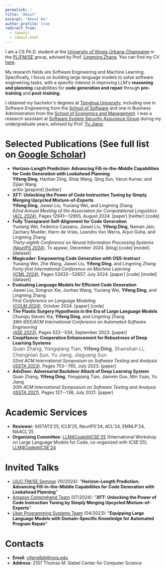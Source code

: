 ```yaml
---
permalink: /
title: "About"
excerpt: "About me"
author_profile: true
redirect_from: 
  - /about/
  - /about.html
---
```

I am a CS Ph.D. student at the [University of Illinois Urbana-Champaign](https://illinois.edu/) in the [PL/FM/SE](https://cs.illinois.edu/research/areas/programming-languages-formal-methods-and-software-engineering) group, advised by Prof. [Lingming Zhang](http://lingming.cs.illinois.edu/). You can find my CV [here](/files/Yifeng_CV.pdf).

My research fields are Software Engineering and Machine Learning. Specifically, I focus on building large language models to solve software engineering tasks, with a specific interest in improving LLM's **reasoning and planning** capabilities for **code generation and repair** through **pre-training** and **post-training**.<br/>

I obtained my bachelor's degrees at [Tsinghua University](https://www.tsinghua.edu.cn/en/), including one in Software Engineering from the [School of Software](https://www.thss.tsinghua.edu.cn/en/) and one in Business Administration from the [School of Economics and Management](https://www.sem.tsinghua.edu.cn/en/). I was a research assistant at [Software System Security Assurance Group](http://www.wingtecher.com/homeen) during my undergraduate years, advised by Prof. [Yu Jiang](https://sites.google.com/site/jiangyu198964/home).<br/>

<!-- News
======
* **[2024-05]** One research paper on *Mixture-of-Expert*, *Model Merging*, and *Instruction Tuning* publised at [ACL'24](https://2024.aclweb.org)!
* **[2024-05]** One research paper on *Instruction Tuning for Code* publised at [ICML'24](https://icml.cc/Conferences/2024)!
* **[2023-09]** One research paper on *LLM for APR* publised at [ASE'23](https://conf.researchr.org/home/ase-2023)! 
* **[2023-07]** One research paper on *Deep Learning Robustness* publised at [ISSTA'23](https://conf.researchr.org/home/issta-2023)! 
* **[2022-01]** I'm thrilled to get accepted into the Ph.D. program at [Illinois CS](https://cs.illinois.edu/)!
* **[2021-07]** One research paper on *Deep Learning Robustness* published at [ISSTA'21](https://conf.researchr.org/home/issta-2021)!  -->

Selected Publications (See full list on [Google Scholar](https://scholar.google.com/citations?user=ipXUDHgAAAAJ))
======
* **Horizon-Length Prediction: Advancing Fill-in-the-Middle Capabilities for Code Generation with Lookahead Planning**<br/>
**Yifeng Ding**, Hantian Ding, Shiqi Wang, Qing Sun, Varun Kumar, and Zijian Wang<br/>
*arXiv* [<a style="text-decoration: none;" href="https://arxiv.org/abs/2410.03103">preprint</a>] [<a style="text-decoration: none;" href="https://x.com/YifengDing_/status/1843312247080132892">twitter</a>]
* **XFT: Unlocking the Power of Code Instruction Tuning by Simply Merging Upcycled Mixture-of-Experts**<br/>
**Yifeng Ding**, Jiawei Liu, Yuxiang Wei, and Lingming Zhang<br/>
*62nd Annual Meeting of the Association for Computational Linguistics*<br/>
([*ACL 2024*](https://2024.aclweb.org)), Pages 12941–-12955, August 2024. [<a style="text-decoration: none;" href="https://aclanthology.org/2024.acl-long.699/">paper</a>] [<a style="text-decoration: none;" href="https://x.com/YifengDing_/status/1800324304221147491">twitter</a>] [<a style="text-decoration: none;" href="https://github.com/ise-uiuc/xft">code</a>]
* **Fully Transparent Self-Alignment for Code Generation**<br/>
Yuxiang Wei, Federico Cassano, Jiawei Liu, **Yifeng Ding**, Naman Jain, Zachary Mueller, Harm de Vries, Leandro Von Werra, Arjun Guha, and Lingming Zhang<br/>
*Thirty-eighth Conference on Neural Information Processing Systems*<br/>
([*NeurIPS 2024*](https://neurips.cc/Conferences/2024)), To appear, December 2024. [<a style="text-decoration: none;" href="https://huggingface.co/blog/sc2-instruct">blog</a>] [<a style="text-decoration: none;" href="https://github.com/bigcode-project/starcoder2-self-align">code</a>] [<a style="text-decoration: none;" href="https://huggingface.co/bigcode/starcoder2-15b-instruct-v0.1">model</a>] [<a style="text-decoration: none;" href="https://huggingface.co/datasets/bigcode/self-oss-instruct-sc2-exec-filter-50k">dataset</a>]
* **Magicoder: Empowering Code Generation with OSS-Instruct**<br/>
Yuxiang Wei, Zhe Wang, Jiawei Liu, **Yifeng Ding**, and Lingming Zhang<br/>
*Forty-first International Conference on Machine Learning*<br/>
([*ICML 2024*](https://icml.cc/Conferences/2024)), Pages 52632--52657, July 2024. [<a style="text-decoration: none;" href="https://proceedings.mlr.press/v235/wei24h.html">paper</a>] [<a style="text-decoration: none;" href="https://github.com/ise-uiuc/magicoder">code</a>] [<a style="text-decoration: none;" href="https://huggingface.co/ise-uiuc/Magicoder-DS-6.7B">model</a>] [<a style="text-decoration: none;" href="https://huggingface.co/datasets/ise-uiuc/Magicoder-OSS-Instruct-75K">dataset</a>]
* **Evaluating Language Models for Efficient Code Generation**<br/>
Jiawei Liu, Songrun Xie, Junhao Wang, Yuxiang Wei, **Yifeng Ding**, and Lingming Zhang<br/>
*First Conference on Language Modeling*<br/>
([*COLM 2024*](https://colmweb.org/)), October 2024. [<a style="text-decoration: none;" href="https://openreview.net/forum?id=IBCBMeAhmC">paper</a>] [<a style="text-decoration: none;" href="https://github.com/evalplus/evalplus">code</a>]
* **The Plastic Surgery Hypothesis in the Era of Large Language Models**<br/>
Chunqiu Steven Xia, **Yifeng Ding**, and Lingming Zhang<br/>
*38th IEEE/ACM International Conference on Automated Software Engineering*<br/>
([*ASE 2023*](https://conf.researchr.org/home/ase-2023)), Pages 522--534, September 2023. [<a style="text-decoration: none;" href="https://www.computer.org/csdl/proceedings-article/ase/2023/299600a522/1SBGpT02wpy">paper</a>]
* **CoopHance: Cooperative Enhancement for Robustness of Deep Learning Systems**<br/>
<a style="color: #494e52; text-decoration: none; cursor: text; user-select: text;" href="javascript:return false;" draggable="false" oncontextmenu="return false"><font size="3">Quan Zhang, Yongqiang Tian, <strong>Yifeng Ding</strong>, Shanshan Li, Chengnian Sun, Yu Jiang, Jiaguang Sun</font></a><br/>
*32nd ACM International Symposium on Software Testing and Analysis*<br/>
([*ISSTA 2023*](https://conf.researchr.org/home/issta-2023)), Pages 753--765, July 2023. [<a style="text-decoration: none;" href="https://dl.acm.org/doi/abs/10.1145/3597926.3598093">paper</a>]
* **AdvDoor: Adversarial Backdoor Attack of Deep Learning System**<br/>
Quan Zhang, **Yifeng Ding**, Yongqiang Tian, Jianmin Guo, Min Yuan, Yu Jiang<br/>
*30th ACM International Symposium on Software Testing and Analysis*<br/>
([*ISSTA 2021*](https://conf.researchr.org/home/issta-2021)), Pages 127--138, July 2021. [<a style="text-decoration: none;" href="https://dl.acm.org/doi/10.1145/3460319.3464809">paper</a>]

Academic Services
======
* **Reviewer**: AISTATS’25, ICLR’25, NeurIPS’24, ACL’24, EMNLP’24, NAACL’25
* **Organizing Committee**: [LLM4Code@ICSE'25](https://llm4code.github.io/) (International Workshop on Large Language Models for Code, co-organized with ICSE’25), [LLM4Code@ICSE'24](https://llm4code.github.io/2024/)

Invited Talks
======
* [UIUC FM/SE Seminar](https://calendars.illinois.edu/detail/5598?eventId=33503939) (10/2024): "**Horizon-Length Prediction: Advancing Fill-in-the-Middle Capabilities for Code Generation with Lookahead Planning**"
* [Amazon Comprehend Team](https://aws.amazon.com/comprehend/) (07/2024): "**XFT: Unlocking the Power of Code Instruction Tuning by Simply Merging Upcycled Mixture-of-Experts**"
* [Uber Programming Systems Team](https://www.uber.com/fr/en/about/science/) (04/2023): "**Equipping Large Language Models with Domain-Specific Knowledge for Automated Program Repair**"

Contacts
======
* **Email**: yifeng6@illinois.edu
* **Address**: 2107 Thomas M. Siebel Center for Computer Science

<!--
This is the front page of a website that is powered by the [academicpages template](https://github.com/academicpages/academicpages.github.io) and hosted on GitHub pages. [GitHub pages](https://pages.github.com) is a free service in which websites are built and hosted from code and data stored in a GitHub repository, automatically updating when a new commit is made to the respository. This template was forked from the [Minimal Mistakes Jekyll Theme](https://mmistakes.github.io/minimal-mistakes/) created by Michael Rose, and then extended to support the kinds of content that academics have: publications, talks, teaching, a portfolio, blog posts, and a dynamically-generated CV. You can fork [this repository](https://github.com/academicpages/academicpages.github.io) right now, modify the configuration and markdown files, add your own PDFs and other content, and have your own site for free, with no ads! An older version of this template powers my own personal website at [stuartgeiger.com](http://stuartgeiger.com), which uses [this Github repository](https://github.com/staeiou/staeiou.github.io).

A data-driven personal website
======
Like many other Jekyll-based GitHub Pages templates, academicpages makes you separate the website's content from its form. The content & metadata of your website are in structured markdown files, while various other files constitute the theme, specifying how to transform that content & metadata into HTML pages. You keep these various markdown (.md), YAML (.yml), HTML, and CSS files in a public GitHub repository. Each time you commit and push an update to the repository, the [GitHub pages](https://pages.github.com/) service creates static HTML pages based on these files, which are hosted on GitHub's servers free of charge.

Many of the features of dynamic content management systems (like Wordpress) can be achieved in this fashion, using a fraction of the computational resources and with far less vulnerability to hacking and DDoSing. You can also modify the theme to your heart's content without touching the content of your site. If you get to a point where you've broken something in Jekyll/HTML/CSS beyond repair, your markdown files describing your talks, publications, etc. are safe. You can rollback the changes or even delete the repository and start over -- just be sure to save the markdown files! Finally, you can also write scripts that process the structured data on the site, such as [this one](https://github.com/academicpages/academicpages.github.io/blob/master/talkmap.ipynb) that analyzes metadata in pages about talks to display [a map of every location you've given a talk](https://academicpages.github.io/talkmap.html).

Getting started
======
1. Register a GitHub account if you don't have one and confirm your e-mail (required!)
2. Fork [this repository](https://github.com/academicpages/academicpages.github.io) by clicking the "fork" button in the top right. 
3. Go to the repository's settings (rightmost item in the tabs that start with "Code", should be below "Unwatch"). Rename the repository "[your GitHub username].github.io", which will also be your website's URL.
4. Set site-wide configuration and create content & metadata (see below -- also see [this set of diffs](http://archive.is/3TPas) showing what files were changed to set up [an example site](https://getorg-testacct.github.io) for a user with the username "getorg-testacct")
5. Upload any files (like PDFs, .zip files, etc.) to the files/ directory. They will appear at https://[your GitHub username].github.io/files/example.pdf.  
6. Check status by going to the repository settings, in the "GitHub pages" section

Site-wide configuration
------
The main configuration file for the site is in the base directory in [_config.yml](https://github.com/academicpages/academicpages.github.io/blob/master/_config.yml), which defines the content in the sidebars and other site-wide features. You will need to replace the default variables with ones about yourself and your site's github repository. The configuration file for the top menu is in [_data/navigation.yml](https://github.com/academicpages/academicpages.github.io/blob/master/_data/navigation.yml). For example, if you don't have a portfolio or blog posts, you can remove those items from that navigation.yml file to remove them from the header. 

Create content & metadata
------
For site content, there is one markdown file for each type of content, which are stored in directories like _publications, _talks, _posts, _teaching, or _pages. For example, each talk is a markdown file in the [_talks directory](https://github.com/academicpages/academicpages.github.io/tree/master/_talks). At the top of each markdown file is structured data in YAML about the talk, which the theme will parse to do lots of cool stuff. The same structured data about a talk is used to generate the list of talks on the [Talks page](https://academicpages.github.io/talks), each [individual page](https://academicpages.github.io/talks/2012-03-01-talk-1) for specific talks, the talks section for the [CV page](https://academicpages.github.io/cv), and the [map of places you've given a talk](https://academicpages.github.io/talkmap.html) (if you run this [python file](https://github.com/academicpages/academicpages.github.io/blob/master/talkmap.py) or [Jupyter notebook](https://github.com/academicpages/academicpages.github.io/blob/master/talkmap.ipynb), which creates the HTML for the map based on the contents of the _talks directory).

**Markdown generator**

I have also created [a set of Jupyter notebooks](https://github.com/academicpages/academicpages.github.io/tree/master/markdown_generator
) that converts a CSV containing structured data about talks or presentations into individual markdown files that will be properly formatted for the academicpages template. The sample CSVs in that directory are the ones I used to create my own personal website at stuartgeiger.com. My usual workflow is that I keep a spreadsheet of my publications and talks, then run the code in these notebooks to generate the markdown files, then commit and push them to the GitHub repository.

How to edit your site's GitHub repository
------
Many people use a git client to create files on their local computer and then push them to GitHub's servers. If you are not familiar with git, you can directly edit these configuration and markdown files directly in the github.com interface. Navigate to a file (like [this one](https://github.com/academicpages/academicpages.github.io/blob/master/_talks/2012-03-01-talk-1.md) and click the pencil icon in the top right of the content preview (to the right of the "Raw | Blame | History" buttons). You can delete a file by clicking the trashcan icon to the right of the pencil icon. You can also create new files or upload files by navigating to a directory and clicking the "Create new file" or "Upload files" buttons. 

Example: editing a markdown file for a talk
![Editing a markdown file for a talk](/images/editing-talk.png)

For more info
------
More info about configuring academicpages can be found in [the guide](https://academicpages.github.io/markdown/). The [guides for the Minimal Mistakes theme](https://mmistakes.github.io/minimal-mistakes/docs/configuration/) (which this theme was forked from) might also be helpful.
-->
